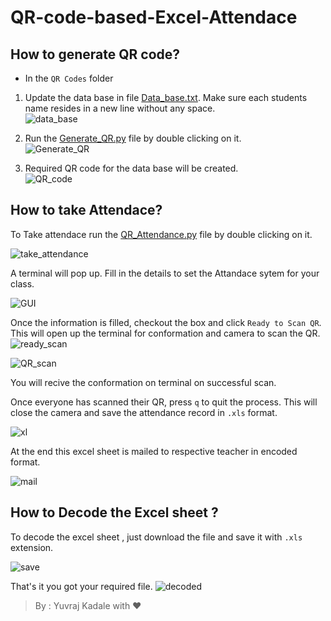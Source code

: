 # QR-code-based-Excel-Attendace

## How to generate QR code?

- In the `QR Codes` folder

1. Update the data base in file [Data_base.txt](./Data_base.txt). Make sure each students name resides in a new line without any space.  
![data_base](https://user-images.githubusercontent.com/43489758/118450130-7f1f0b00-b711-11eb-96f6-6d967f9cdc74.jpg)
 

2. Run the [Generate_QR.py](./Generate_QR.py) file by double clicking on it.  
![Generate_QR](https://user-images.githubusercontent.com/43489758/118450199-8f36ea80-b711-11eb-8c32-32aada7b1cfa.jpg)


3. Required QR code for the data base will be created.  
![QR_code](https://user-images.githubusercontent.com/43489758/118450219-96f68f00-b711-11eb-9a3a-143c548e6921.jpg)


## How to take Attendace?

To Take attendace run the [QR_Attendance.py](./QR_Attendance.py) file by double clicking on it.  

![take_attendance](https://user-images.githubusercontent.com/43489758/118450258-a07ff700-b711-11eb-827e-35f509e6b3fe.jpg)
 

A terminal will pop up. Fill in the details to set the Attandace sytem for your class.  

![GUI](https://user-images.githubusercontent.com/43489758/118450315-b097d680-b711-11eb-88f6-7baf55de436a.jpg)


Once the information is filled, checkout the box and click `Ready to Scan QR`. This will open up the terminal for conformation and camera to scan the QR. 
![ready_scan](https://user-images.githubusercontent.com/43489758/118450354-bbeb0200-b711-11eb-97a7-d2e0f6581e31.jpg)

![QR_scan](https://user-images.githubusercontent.com/43489758/118450370-c1484c80-b711-11eb-923e-04cb08b86e17.jpg)


You will recive the conformation on terminal on successful scan.

Once everyone has scanned their QR, press `q` to quit the process. This will close the camera and save the attendance record in `.xls` format.

![xl](https://user-images.githubusercontent.com/43489758/118450419-cc02e180-b711-11eb-86b1-1d290f519c7c.jpg)


At the end this excel sheet is mailed to respective teacher in encoded format.

![mail](https://user-images.githubusercontent.com/43489758/118450453-d58c4980-b711-11eb-9dd9-4700506a14a8.jpg)


## How to Decode the Excel sheet ?
To decode the excel sheet , just download the file and save it with `.xls` extension.

![save](https://user-images.githubusercontent.com/43489758/118450488-e0df7500-b711-11eb-900d-a48ad7f5934d.jpg)


That's it you got your required file.
![decoded](https://user-images.githubusercontent.com/43489758/118450531-ec32a080-b711-11eb-9639-6afb236a9e84.jpg)



>By : Yuvraj Kadale with ❤